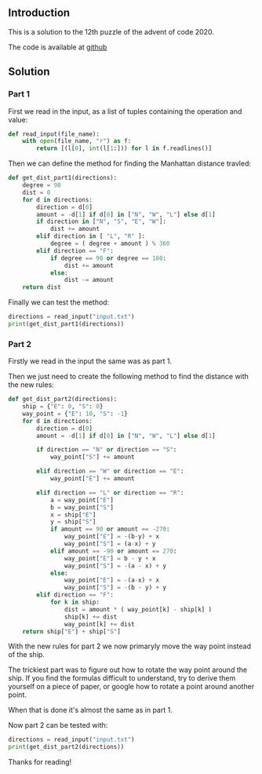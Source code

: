 ## Introduction
This is a solution to the 12th puzzle of the advent of code 2020.

The code is available at [github](https://github.com/MatiasStorm/AdventOfCode_2020)

## Solution

### Part 1

First we read in the input, as a list of tuples containing the operation and value:
```python
def read_input(file_name):
    with open(file_name, "r") as f:
        return [(l[0], int(l[1:])) for l in f.readlines()]
```

Then we can define the method for finding the Manhattan distance travled:
```python
def get_dist_part1(directions):
    degree = 90
    dist = 0
    for d in directions:
        direction = d[0]
        amount = -d[1] if d[0] in ["N", "W", "L"] else d[1]
        if direction in ["N", "S", "E", "W"]:
            dist += amount
        elif direction in [ "L", "R" ]:
            degree = ( degree + amount ) % 360
        elif direction == "F":
            if degree == 90 or degree == 180:
                dist += amount
            else:
                dist -= amount
    return dist
```

Finally we can test the method:
```python
directions = read_input("input.txt")
print(get_dist_part1(directions))
```

### Part 2
Firstly we read in the input the same was as part 1.

Then we just need to create the following method to find the distance with the new rules:
```python
def get_dist_part2(directions):
    ship = {"E": 0, "S": 0}
    way_point = {"E": 10, "S": -1}
    for d in directions:
        direction = d[0]
        amount = -d[1] if d[0] in ["N", "W", "L"] else d[1]

        if direction == "N" or direction == "S":
            way_point["S"] += amount

        elif direction == "W" or direction == "E":
            way_point["E"] += amount

        elif direction == "L" or direction == "R":
            a = way_point["E"]
            b = way_point["S"]
            x = ship["E"]
            y = ship["S"]
            if amount == 90 or amount == -270:
                way_point["E"] = -(b-y) + x 
                way_point["S"] = (a-x) + y
            elif amount == -90 or amount == 270:
                way_point["E"] = b - y + x
                way_point["S"] = -(a - x) + y
            else:
                way_point["E"] = -(a-x) + x
                way_point["S"] = -(b - y) + y
        elif direction == "F":
            for k in ship:
                dist = amount * ( way_point[k] - ship[k] )
                ship[k] += dist
                way_point[k] += dist
    return ship["E"] + ship["S"]
```
With the new rules for part 2 we now primaryly move the way point instead of the ship.

The trickiest part was to figure out how to rotate the way point around the ship.
If you find the formulas difficult to understand, try to derive them yourself on a piece of paper,
or google how to rotate a point around another point.

When that is done it's almost the same as in part 1.

Now part 2 can be tested with:
```python
directions = read_input("input.txt")
print(get_dist_part2(directions))
```


Thanks for reading!
